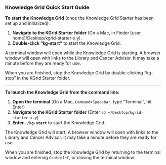 ### Knowledge Grid Quick Start Guide

**To start the Knowledge Grid** (once the Knowledge Grid Starter has been set up and initialized):
1.	**Navigate to the KGrid Starter folder** (On a Mac, in Finder [user home]/Desktop/kgrid-starter-x.y).
2.	**Double-click “kg-start”** to start the Knowledge Grid.

A terminal window will open while the Knowledge Grid is starting. A browser window will open with links to the Library and Cancer Advisor. It may take a minute before they are ready for use.

When you are finished, stop the Knowledge Grid by double-clicking “kg-stop” in the KGrid Starter folder.

---
**To launch the Knowledge Grid from the command line:**
1.	**Open the terminal** (On a Mac, `Command+Spacebar`, type “Terminal”, hit Enter)
2.	**Navigate to the KGrid Starter folder** (Enter `cd ~/Desktop/kgrid-starter-x.y`)
3.	**Enter `./kg-start`** to start the Knowledge Grid.

The Knowledge Grid will start. A browser window will open with links to the Library and Cancer Advisor. It may take a minute before they are ready for use.

When you are finished, stop the Knowledge Grid by returning to the terminal window and entering `Control+C`, or closing the terminal window.
